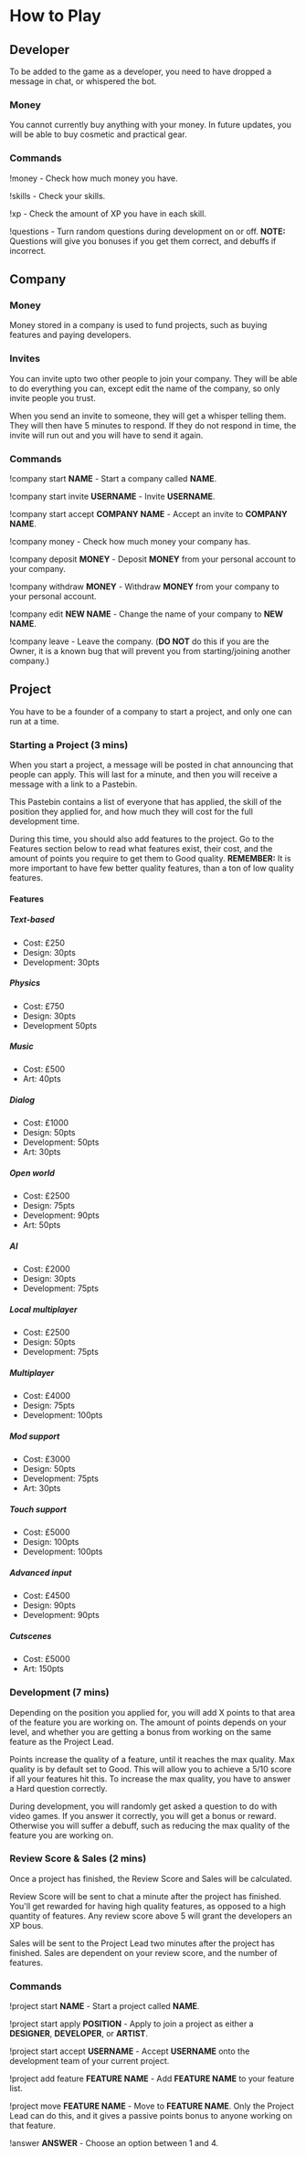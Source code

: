 # How to Play

## Developer

To be added to the game as a developer, you need to have dropped a message in chat, or whispered the bot.

### Money

You cannot currently buy anything with your money. In future updates, you will be able to buy cosmetic and practical gear.

### Commands

!money - Check how much money you have.

!skills - Check your skills.

!xp - Check the amount of XP you have in each skill.

!questions - Turn random questions during development on or off. **NOTE:** Questions will give you bonuses if you get them correct, and debuffs if incorrect.

## Company

### Money

Money stored in a company is used to fund projects, such as buying features and paying developers.

### Invites

You can invite upto two other people to join your company. They will be able to do everything you can, except edit the name of the company, so only invite people you trust.

When you send an invite to someone, they will get a whisper telling them. They will then have 5 minutes to respond. If they do not respond in time, the invite will run out and you will have to send it again.

### Commands

!company start **NAME** - Start a company called **NAME**.

!company start invite **USERNAME** - Invite **USERNAME**.

!company start accept **COMPANY NAME** - Accept an invite to **COMPANY NAME**.

!company money - Check how much money your company has.

!company deposit **MONEY** - Deposit **MONEY** from your personal account to your company.

!company withdraw **MONEY** - Withdraw **MONEY** from your company to your personal account.

!company edit **NEW NAME** - Change the name of your company to **NEW NAME**.

!company leave - Leave the company. (**DO NOT** do this if you are the Owner, it is a known bug that will prevent you from starting/joining another company.)

## Project

You have to be a founder of a company to start a project, and only one can run at a time.

### Starting a Project (3 mins)

When you start a project, a message will be posted in chat announcing that people can apply. This will last for a minute, and then you will receive a message with a link to a Pastebin.

This Pastebin contains a list of everyone that has applied, the skill of the position they applied for, and how much they will cost for the full development time.

During this time, you should also add features to the project. Go to the Features section below to read what features exist, their cost, and the amount of points you require to get them to Good quality. **REMEMBER:** It is more important to have few better quality features, than a ton of low quality features.

#### Features

##### Text-based
* Cost: £250
* Design: 30pts
* Development: 30pts

##### Physics
* Cost: £750
* Design: 30pts
* Development 50pts

##### Music
* Cost: £500
* Art: 40pts

##### Dialog
* Cost: £1000
* Design: 50pts
* Development: 50pts
* Art: 30pts

##### Open world
* Cost: £2500
* Design: 75pts
* Development: 90pts
* Art: 50pts

##### AI
* Cost: £2000
* Design: 30pts
* Development: 75pts

##### Local multiplayer
* Cost: £2500
* Design: 50pts
* Development: 75pts

##### Multiplayer
* Cost: £4000
* Design: 75pts
* Development: 100pts

##### Mod support
* Cost: £3000
* Design: 50pts
* Development: 75pts
* Art: 30pts

##### Touch support
* Cost: £5000
* Design: 100pts
* Development: 100pts

##### Advanced input
* Cost: £4500
* Design: 90pts
* Development: 90pts

##### Cutscenes
* Cost: £5000
* Art: 150pts

### Development (7 mins)

Depending on the position you applied for, you will add X points to that area of the feature you are working on. The amount of points depends on your level, and whether you are getting a bonus from working on the same feature as the Project Lead.

Points increase the quality of a feature, until it reaches the max quality. Max quality is by default set to Good. This will allow you to achieve a 5/10 score if all your features hit this. To increase the max quality, you have to answer a Hard question correctly.

During development, you will randomly get asked a question to do with video games. If you answer it correctly, you will get a bonus or reward. Otherwise you will suffer a debuff, such as reducing the max quality of the feature you are working on.

### Review Score & Sales (2 mins)

Once a project has finished, the Review Score and Sales will be calculated.

Review Score will be sent to chat a minute after the project has finished. You'll get rewarded for having high quality features, as opposed to a high quantity of features. Any review score above 5 will grant the developers an XP bous.

Sales will be sent to the Project Lead two minutes after the project has finished. Sales are dependent on your review score, and the number of features.

### Commands

!project start **NAME** - Start a project called **NAME**.

!project start apply **POSITION** - Apply to join a project as either a **DESIGNER**, **DEVELOPER**, or **ARTIST**.

!project start accept **USERNAME** - Accept **USERNAME** onto the development team of your current project.

!project add feature **FEATURE NAME** - Add **FEATURE NAME** to your feature list.

!project move **FEATURE NAME** - Move to **FEATURE NAME**. Only the Project Lead can do this, and it gives a passive points bonus to anyone working on that feature.

!answer **ANSWER** - Choose an option between 1 and 4.
